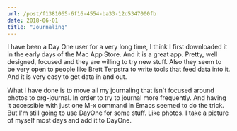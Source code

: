```yaml
---
url: /post/f1381065-6f16-4554-ba33-12d5347000fb
date: 2018-06-01
title: "Journaling"
---
```


I have been a Day One user for a very long time, I think I first downloaded it in the early days of the Mac App Store. And it is a great app. Pretty, well designed, focused and they are willing to try new stuff. Also they seem to be very open to people like Brett Terpstra to write tools that feed data into it. And it is very easy to get data in and out. 

What I have done is to move all my journaling that isn't focused around photos to org-journal. In order to try to journal more frequently. And having it accessible with just one M-x command in Emacs seemed to do the trick. But I'm still going to use DayOne for some stuff. Like photos. I take a picture of myself most days and add it to DayOne. 